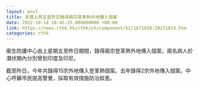 ```yaml
---
layout: post
title: 本港上周五至昨日錄得兩宗登革熱外地傳入個案
date: 2022-10-14 18:45:25.000000000 +08:00
link: https://news.rthk.hk/rthk/ch/component/k2/1671010-20221014.htm
categories: rthk
---
```


衞生防護中心由上星期五至昨日期間，錄得兩宗登革熱外地傳入個案，兩名病人於潛伏期內分別曾到印度及印尼。

截至昨日，今年共錄得15宗外地傳入登革熱個案。去年錄得2宗外地傳入個案。中心呼籲市民提高警覺，採取有效措施防治蚊患。
